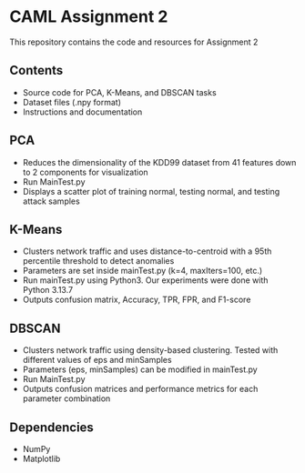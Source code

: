# CAML Assignment 2

This repository contains the code and resources for Assignment 2

## Contents
- Source code for PCA, K-Means, and DBSCAN tasks
- Dataset files (.npy format)
- Instructions and documentation

## PCA
- Reduces the dimensionality of the KDD99 dataset from 41 features down to 2 components for visualization
- Run MainTest.py
- Displays a scatter plot of training normal, testing normal, and testing attack samples

## K-Means 
- Clusters network traffic and uses distance-to-centroid with a 95th percentile threshold to detect anomalies
- Parameters are set inside mainTest.py (k=4, maxIters=100, etc.)
- Run mainTest.py using Python3. Our experiments were done with Python 3.13.7
- Outputs confusion matrix, Accuracy, TPR, FPR, and F1-score

## DBSCAN
- Clusters network traffic using density-based clustering. Tested with different values of eps and minSamples
- Parameters (eps, minSamples) can be modified in mainTest.py
- Run MainTest.py
- Outputs confusion matrices and performance metrics for each parameter combination

## Dependencies
- NumPy
- Matplotlib

